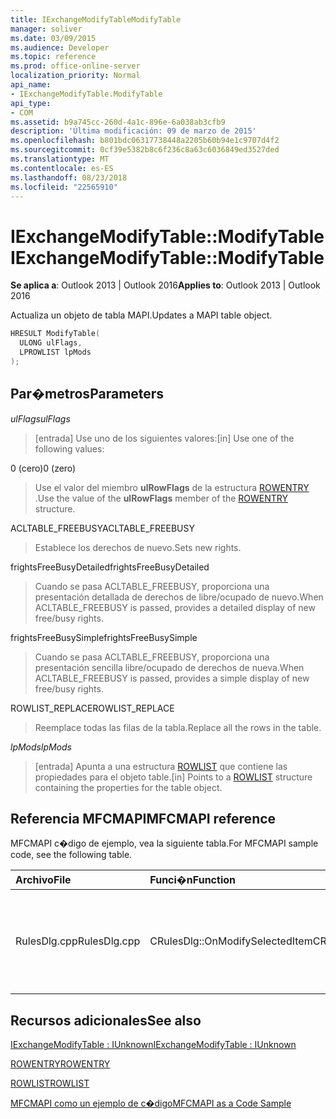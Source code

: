 ```yaml
---
title: IExchangeModifyTableModifyTable
manager: soliver
ms.date: 03/09/2015
ms.audience: Developer
ms.topic: reference
ms.prod: office-online-server
localization_priority: Normal
api_name:
- IExchangeModifyTable.ModifyTable
api_type:
- COM
ms.assetid: b9a745cc-260d-4a1c-896e-6a038ab3cfb9
description: 'Última modificación: 09 de marzo de 2015'
ms.openlocfilehash: b801bdc06317738448a2205b60b94e1c9707d4f2
ms.sourcegitcommit: 0cf39e5382b8c6f236c8a63c6036849ed3527ded
ms.translationtype: MT
ms.contentlocale: es-ES
ms.lasthandoff: 08/23/2018
ms.locfileid: "22565910"
---
```

# <a name="iexchangemodifytablemodifytable"></a><span data-ttu-id="02c53-103">IExchangeModifyTable::ModifyTable</span><span class="sxs-lookup"><span data-stu-id="02c53-103">IExchangeModifyTable::ModifyTable</span></span>

  
  
<span data-ttu-id="02c53-104">**Se aplica a**: Outlook 2013 | Outlook 2016</span><span class="sxs-lookup"><span data-stu-id="02c53-104">**Applies to**: Outlook 2013 | Outlook 2016</span></span> 
  
<span data-ttu-id="02c53-105">Actualiza un objeto de tabla MAPI.</span><span class="sxs-lookup"><span data-stu-id="02c53-105">Updates a MAPI table object.</span></span>
  
```cpp
HRESULT ModifyTable( 
  ULONG ulFlags, 
  LPROWLIST lpMods 
); 

```

## <a name="parameters"></a><span data-ttu-id="02c53-106">Par�metros</span><span class="sxs-lookup"><span data-stu-id="02c53-106">Parameters</span></span>

 <span data-ttu-id="02c53-107">_ulFlags_</span><span class="sxs-lookup"><span data-stu-id="02c53-107">_ulFlags_</span></span>
  
> <span data-ttu-id="02c53-108">[entrada] Use uno de los siguientes valores:</span><span class="sxs-lookup"><span data-stu-id="02c53-108">[in] Use one of the following values:</span></span> 
    
<span data-ttu-id="02c53-109">0 (cero)</span><span class="sxs-lookup"><span data-stu-id="02c53-109">0 (zero)</span></span>
  
> <span data-ttu-id="02c53-110">Use el valor del miembro **ulRowFlags** de la estructura [ROWENTRY](rowentry.md) .</span><span class="sxs-lookup"><span data-stu-id="02c53-110">Use the value of the **ulRowFlags** member of the [ROWENTRY](rowentry.md) structure.</span></span> 
    
<span data-ttu-id="02c53-111">ACLTABLE_FREEBUSY</span><span class="sxs-lookup"><span data-stu-id="02c53-111">ACLTABLE_FREEBUSY</span></span>
  
> <span data-ttu-id="02c53-112">Establece los derechos de nuevo.</span><span class="sxs-lookup"><span data-stu-id="02c53-112">Sets new rights.</span></span>
    
<span data-ttu-id="02c53-113">frightsFreeBusyDetailed</span><span class="sxs-lookup"><span data-stu-id="02c53-113">frightsFreeBusyDetailed</span></span>
  
> <span data-ttu-id="02c53-114">Cuando se pasa ACLTABLE_FREEBUSY, proporciona una presentación detallada de derechos de libre/ocupado de nuevo.</span><span class="sxs-lookup"><span data-stu-id="02c53-114">When ACLTABLE_FREEBUSY is passed, provides a detailed display of new free/busy rights.</span></span>
    
<span data-ttu-id="02c53-115">frightsFreeBusySimple</span><span class="sxs-lookup"><span data-stu-id="02c53-115">frightsFreeBusySimple</span></span>
  
> <span data-ttu-id="02c53-116">Cuando se pasa ACLTABLE_FREEBUSY, proporciona una presentación sencilla libre/ocupado de derechos de nueva.</span><span class="sxs-lookup"><span data-stu-id="02c53-116">When ACLTABLE_FREEBUSY is passed, provides a simple display of new free/busy rights.</span></span>
    
<span data-ttu-id="02c53-117">ROWLIST_REPLACE</span><span class="sxs-lookup"><span data-stu-id="02c53-117">ROWLIST_REPLACE</span></span>
  
> <span data-ttu-id="02c53-118">Reemplace todas las filas de la tabla.</span><span class="sxs-lookup"><span data-stu-id="02c53-118">Replace all the rows in the table.</span></span>
    
 <span data-ttu-id="02c53-119">_lpMods_</span><span class="sxs-lookup"><span data-stu-id="02c53-119">_lpMods_</span></span>
  
> <span data-ttu-id="02c53-120">[entrada] Apunta a una estructura [ROWLIST](rowlist.md) que contiene las propiedades para el objeto table.</span><span class="sxs-lookup"><span data-stu-id="02c53-120">[in] Points to a [ROWLIST](rowlist.md) structure containing the properties for the table object.</span></span> 
    
## <a name="mfcmapi-reference"></a><span data-ttu-id="02c53-121">Referencia MFCMAPI</span><span class="sxs-lookup"><span data-stu-id="02c53-121">MFCMAPI reference</span></span>

<span data-ttu-id="02c53-122">MFCMAPI c�digo de ejemplo, vea la siguiente tabla.</span><span class="sxs-lookup"><span data-stu-id="02c53-122">For MFCMAPI sample code, see the following table.</span></span>
  
|<span data-ttu-id="02c53-123">**Archivo**</span><span class="sxs-lookup"><span data-stu-id="02c53-123">**File**</span></span>|<span data-ttu-id="02c53-124">**Funci�n**</span><span class="sxs-lookup"><span data-stu-id="02c53-124">**Function**</span></span>|<span data-ttu-id="02c53-125">**Comentario**</span><span class="sxs-lookup"><span data-stu-id="02c53-125">**Comment**</span></span>|
|:-----|:-----|:-----|
|<span data-ttu-id="02c53-126">RulesDlg.cpp</span><span class="sxs-lookup"><span data-stu-id="02c53-126">RulesDlg.cpp</span></span>  <br/> |<span data-ttu-id="02c53-127">CRulesDlg::OnModifySelectedItem</span><span class="sxs-lookup"><span data-stu-id="02c53-127">CRulesDlg::OnModifySelectedItem</span></span>  <br/> |<span data-ttu-id="02c53-128">MFCMAPI usa el método **IExchangeModifyTable::ModifyTable** volver a escribir una regla modificada en la tabla de reglas.</span><span class="sxs-lookup"><span data-stu-id="02c53-128">MFCMAPI uses the **IExchangeModifyTable::ModifyTable** method to write a modified rule back to the table of rules.</span></span>  <br/> |
   
## <a name="see-also"></a><span data-ttu-id="02c53-129">Recursos adicionales</span><span class="sxs-lookup"><span data-stu-id="02c53-129">See also</span></span>



[<span data-ttu-id="02c53-130">IExchangeModifyTable : IUnknown</span><span class="sxs-lookup"><span data-stu-id="02c53-130">IExchangeModifyTable : IUnknown</span></span>](iexchangemodifytableiunknown.md)
  
[<span data-ttu-id="02c53-131">ROWENTRY</span><span class="sxs-lookup"><span data-stu-id="02c53-131">ROWENTRY</span></span>](rowentry.md)
  
[<span data-ttu-id="02c53-132">ROWLIST</span><span class="sxs-lookup"><span data-stu-id="02c53-132">ROWLIST</span></span>](rowlist.md)


[<span data-ttu-id="02c53-133">MFCMAPI como un ejemplo de c�digo</span><span class="sxs-lookup"><span data-stu-id="02c53-133">MFCMAPI as a Code Sample</span></span>](mfcmapi-as-a-code-sample.md)

